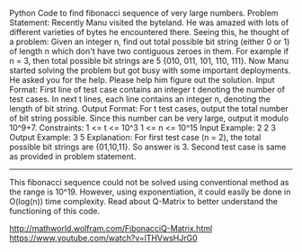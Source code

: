 Python Code to find fibonacci sequence of very large numbers.
Problem Statement:
Recently Manu visited the byteland. He was amazed with lots of different varieties of bytes he
encountered there. Seeing this, he thought of a problem: Given an integer n, find out total possible
bit string (either 0 or 1) of length n which don't have two contiguous zeroes in them. For example if n
= 3, then total possible bit strings are 5 {010, 011, 101, 110, 111}. Now Manu started solving
the problem but got busy with some important deployments. He asked you for the help. Please help
him figure out the solution.
Input Format:
First line of test case contains an integer t denoting the number of test cases.
In next t lines, each line contains an integer n, denoting the length of bit string.
Output Format:
For t test cases, output the total number of bit string possible. Since this number can be very large,
output it modulo 10^9+7.
Constraints:
1 <= t <= 10^3
1 <= n <= 10^15
Input Example:
2
2
3
Output Example:
3
5
Explanation:
For first test case (n = 2), the total possible bit strings are {01,10,11}. So answer is 3.
Second test case is same as provided in problem statement.

**********************************************************************************************
This fibonacci sequence could not be solved using conventional method as the range is 10^19. 
However, using exponentiation, it could easily be done in O(log(n)) time complexity.
Read about Q-Matrix to better understand the functioning of this code.

http://mathworld.wolfram.com/FibonacciQ-Matrix.html
https://www.youtube.com/watch?v=lTHVwsHJrG0
